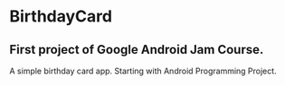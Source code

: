 # BirthdayCard
## First project of Google Android Jam Course.
A simple birthday card app. 
Starting with Android Programming Project.

